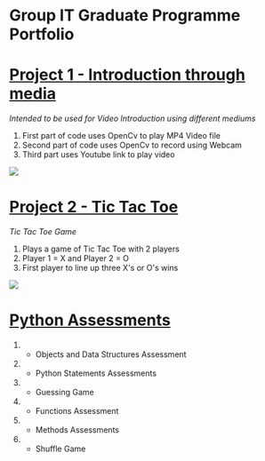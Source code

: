 # Group IT Graduate Programme Portfolio
# [ Project 1 - Introduction through media](https://github.com/Pod0303/Project-1-Introduction-through-media) 
*Intended to be used for Video Introduction using different mediums* 
1. First part of code uses OpenCv to play MP4 Video file 
2. Second part of code uses OpenCv to record using Webcam
3. Third part uses Youtube link to play video 

![](https://github.com/Pod0303/Project-1-Introduction-through-media/blob/main/Images/4..jpg)

# [ Project 2 - Tic Tac Toe](https://github.com/Pod0303/Project-2-Tic-Tac-Toe)
*Tic Tac Toe Game*
1. Plays a game of Tic Tac Toe with 2 players 
2. Player 1 = X and Player 2 = O 
3. First player to line up three X's or O's wins


![](https://github.com/Pod0303/Project-2-Tic-Tac-Toe-/blob/main/imgages/TTT%207.jpg)


# [ Python Assessments](https://github.com/Pod0303/Learning---Python-Bootcamp-)
1. - Objects and Data Structures Assessment
2. - Python Statements Assessments
3. - Guessing Game
4. - Functions Assessment
5. - Methods Assessments
6. - Shuffle Game
